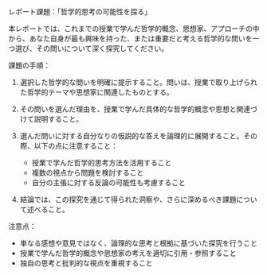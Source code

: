 レポート課題：「哲学的思考の可能性を探る」

本レポートでは、これまでの授業で学んだ哲学的概念、思想家、アプローチの中から、あなた自身が最も興味を持った、または重要だと考える哲学的な問いを一つ選び、その問いについて深く探究してください。

課題の手順：

1. 選択した哲学的な問いを明確に提示すること。問いは、授業で取り上げられた哲学的テーマや思想家に関連したものとする。

2. その問いを選んだ理由を、授業で学んだ具体的な哲学的概念や思想と関連づけて説明すること。

3. 選んだ問いに対する自分なりの仮説的な答えを論理的に展開すること。その際、以下の点に注意すること：
   - 授業で学んだ哲学的思考方法を活用すること
   - 複数の視点から問題を検討すること
   - 自分の主張に対する反論の可能性も考慮すること

4. 結論では、この探究を通じて得られた洞察や、さらに深めるべき課題について述べること。

注意点：
- 単なる感想や意見ではなく、論理的な思考と根拠に基づいた探究を行うこと
- 授業で学んだ哲学的概念や思想家の考えを適切に引用・参照すること
- 独自の思考と批判的な視点を重視すること